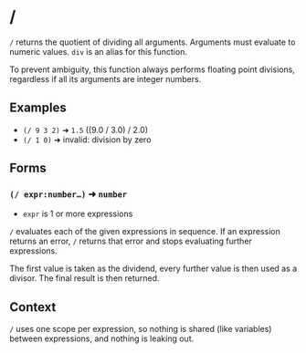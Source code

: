 # /

`/` returns the quotient of dividing all arguments. Arguments must evaluate to
numeric values. `div` is an alias for this function.

To prevent ambiguity, this function always performs floating point divisions,
regardless if all its arguments are integer numbers.

## Examples

* `(/ 9 3 2)` ➜ `1.5` ((9.0 / 3.0) / 2.0)
* `(/ 1 0)` ➜ invalid: division by zero

## Forms

### `(/ expr:number…)` ➜ `number`

* `expr` is 1 or more expressions

`/` evaluates each of the given expressions in sequence. If an expression returns
an error, `/` returns that error and stops evaluating further expressions.

The first value is taken as the dividend, every further value is then used as
a divisor. The final result is then returned.

## Context

`/` uses one scope per expression, so nothing is shared (like variables) between
expressions, and nothing is leaking out.
